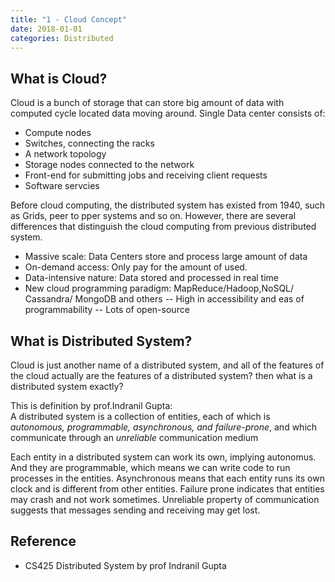 ```yaml
---
title: "1 - Cloud Concept"
date: 2018-01-01
categories: Distributed
---
```

## What is Cloud?
Cloud is a bunch of storage that can store big amount of data with computed cycle located data moving around.
Single Data center consists of:
- Compute nodes
- Switches, connecting the racks
- A network topology
- Storage nodes connected to the network
- Front-end for submitting jobs and receiving client requests
- Software servcies

Before cloud computing, the distributed system has existed from 1940, such as Grids, peer to pper systems and so on. However, there are several differences that distinguish the cloud computing from previous distributed system.
- Massive scale: Data Centers store and process large amount of data
- On-demand access: Only pay for the amount of used.
- Data-intensive nature: Data stored and processed in real time
- New cloud programming paradigm: MapReduce/Hadoop,NoSQL/ Cassandra/ MongoDB and others
-- High in accessibility and eas of programmability
-- Lots of open-source

## What is Distributed System?
Cloud is just another name of a distributed system, and all of the features of the cloud actually are the features of a distributed system? then what is a distributed system exactly?

This is definition by prof.Indranil Gupta: <br/>
A distributed system is a collection of entities, each of which is *autonomous, programmable, asynchronous, and failure-prone*, and which communicate through an *unreliable* communication medium

Each entity in a distributed system can work its own, implying autonomus. And they are programmable, which means we can write code to run processes in the entities. Asynchronous means that each entity runs its own clock and is different from other entities. Failure prone indicates that entities may crash and not work sometimes.
Unreliable property of communication suggests that messages sending and receiving may get lost.

## Reference
- CS425 Distributed System by prof Indranil Gupta